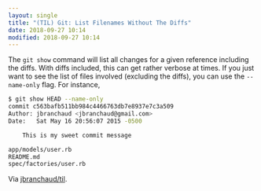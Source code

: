 ```yaml
---
layout: single
title: "(TIL) Git: List Filenames Without The Diffs"
date: 2018-09-27 10:14
modified: 2018-09-27 10:14
---
```


The `git show` command will list all changes for a given reference
including the diffs. With diffs included, this can get rather verbose at
times. If you just want to see the list of files involved (excluding the
diffs), you can use the `--name-only` flag. For instance,

```bash
$ git show HEAD --name-only
commit c563bafb511bb984c4466763db7e8937e7c3a509
Author: jbranchaud <jbranchaud@gmail.com>
Date:   Sat May 16 20:56:07 2015 -0500

    This is my sweet commit message

app/models/user.rb
README.md
spec/factories/user.rb
```

Via [jbranchaud/til](https://github.com/jbranchaud/til).
